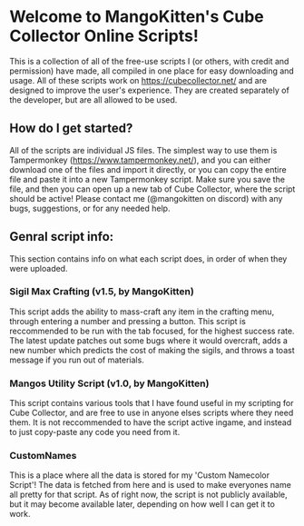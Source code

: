 # Welcome to MangoKitten's Cube Collector Online Scripts!
This is a collection of all of the free-use scripts I (or others, with credit and permission) have made, all compiled in one place for easy downloading and usage.
All of these scripts work on https://cubecollector.net/ and are designed to improve the user's experience. They are created separately of the developer, but are all allowed to be used.
## How do I get started?
All of the scripts are individual JS files. The simplest way to use them is Tampermonkey (https://www.tampermonkey.net/), and you can either download one of the files and import it directly, or you can copy the entire file and paste it into a new Tampermonkey script. Make sure you save the file, and then you can open up a new tab of Cube Collector, where the script should be active!
Please contact me (@mangokitten on discord) with any bugs, suggestions, or for any needed help.

## Genral script info:
This section contains info on what each script does, in order of when they were uploaded.
### Sigil Max Crafting (v1.5, by MangoKitten)
This script adds the ability to mass-craft any item in the crafting menu, through entering a number and pressing a button. This script is reccommended to be run with the tab focused, for the highest success rate.
The latest update patches out some bugs where it would overcraft, adds a new number which predicts the cost of making the sigils, and throws a toast message if you run out of materials.
### Mangos Utility Script (v1.0, by MangoKitten)
This script contains various tools that I have found useful in my scripting for Cube Collector, and are free to use in anyone elses scripts where they need them. It is not reccommended to have the script active ingame, and instead to just copy-paste any code you need from it.
### CustomNames
This is a place where all the data is stored for my 'Custom Namecolor Script'! The data is fetched from here and is used to make everyones name all pretty for that script. As of right now, the script is not publicly available, but it may become available later, depending on how well I can get it to work.
